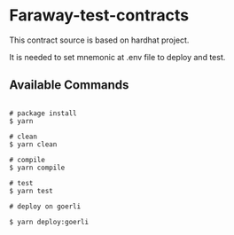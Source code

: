 # Faraway-test-contracts

This contract source is based on hardhat project.

It is needed to set mnemonic at .env file to deploy and test.

## Available Commands


```shell

# package install
$ yarn

# clean
$ yarn clean

# compile
$ yarn compile

# test
$ yarn test

# deploy on goerli

$ yarn deploy:goerli
```
